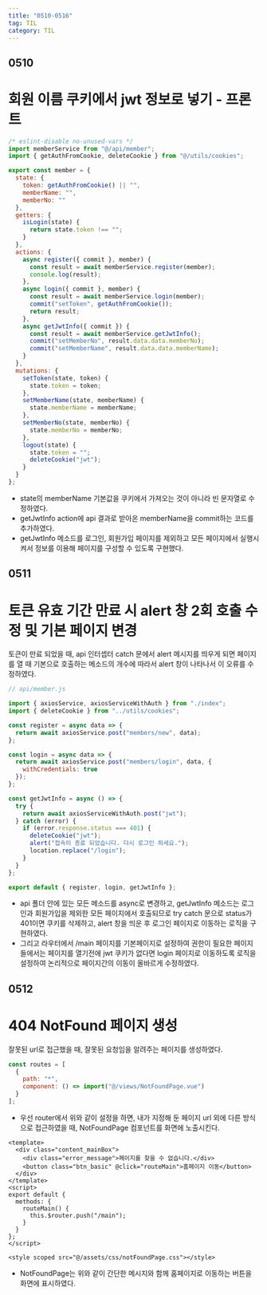 ```yaml
---
title: "0510-0516"
tag: TIL
category: TIL
---
```

## 0510
# 회원 이름 쿠키에서 jwt 정보로 넣기 - 프론트


```javascript
/* eslint-disable no-unused-vars */
import memberService from "@/api/member";
import { getAuthFromCookie, deleteCookie } from "@/utils/cookies";

export const member = {
  state: {
    token: getAuthFromCookie() || "",
    memberName: "",
    memberNo: ""
  },
  getters: {
    isLogin(state) {
      return state.token !== "";
    }
  },
  actions: {
    async register({ commit }, member) {
      const result = await memberService.register(member);
      console.log(result);
    },
    async login({ commit }, member) {
      const result = await memberService.login(member);
      commit("setToken", getAuthFromCookie());
      return result;
    },
    async getJwtInfo({ commit }) {
      const result = await memberService.getJwtInfo();
      commit("setMemberNo", result.data.data.memberNo);
      commit("setMemberName", result.data.data.memberName);
    }
  },
  mutations: {
    setToken(state, token) {
      state.token = token;
    },
    setMemberName(state, memberName) {
      state.memberName = memberName;
    },
    setMemberNo(state, memberNo) {
      state.memberNo = memberNo;
    },
    logout(state) {
      state.token = "";
      deleteCookie("jwt");
    }
  }
};
```
* state의 memberName 기본값을 쿠키에서 가져오는 것이 아니라 빈 문자열로 수정하였다.
* getJwtInfo action에 api 결과로 받아온 memberName을 commit하는 코드를 추가하였다.
* getJwtInfo 메소드를 로그인, 회원가입 페이지를 제외하고 모든 페이지에서 실행시켜서 정보를 이용해 페이지를 구성할 수 있도록 구현했다.


## 0511
# 토큰 유효 기간 만료 시 alert 창 2회 호출 수정 및 기본 페이지 변경
토큰이 만료 되었을 때, api 인터셉터 catch 문에서 alert 메시지를 띄우게 되면 페이지를 열 때 기본으로 호출하는 메소드의 개수에 따라서 alert 창이 나타나서 이 오류를 수정하였다.

```javascript
// api/member.js

import { axiosService, axiosServiceWithAuth } from "./index";
import { deleteCookie } from "../utils/cookies";

const register = async data => {
  return await axiosService.post("members/new", data);
};

const login = async data => {
  return await axiosService.post("members/login", data, {
    withCredentials: true
  });
};

const getJwtInfo = async () => {
  try {
    return await axiosServiceWithAuth.post("jwt");
  } catch (error) {
    if (error.response.status === 401) {
      deleteCookie("jwt");
      alert("접속이 종료 되었습니다. 다시 로그인 하세요.");
      location.replace("/login");
    }
  }
};

export default { register, login, getJwtInfo };
```
* api 폴더 안에 있는 모든 메소드를 async로 변경하고, getJwtInfo 메소드는 로그인과 회원가입을 제외한 모든 페이지에서 호출되므로 try catch 문으로 status가 401이면 쿠키를 삭제하고, alert 창을 띄운 후 로그인 페이지로 이동하는 로직을 구현하였다.
* 그리고 라우터에서 /main 페이지를 기본페이지로 설정하여 권한이 필요한 페이지들에서는 페이지를 열기전에 jwt 쿠키가 없다면 login 페이지로 이동하도록 로직을 설정하여 논리적으로 페이지간의 이동이 올바르게 수정하였다.

## 0512
# 404 NotFound 페이지 생성
잘못된 url로 접근했을 때, 잘못된 요청임을 알려주는 페이지를 생성하였다.

```javascript
const routes = [
  {
    path: "*",
    component: () => import("@/views/NotFoundPage.vue")
  }
];
```
* 우선 router에서 위와 같이 설정을 하면, 내가 지정해 둔 페이지 url 외에 다른 방식으로 접근하였을 때, NotFoundPage 컴포넌트를 화면에 노출시킨다.

```vue
<template>
  <div class="content_mainBox">
    <div class="error_message">페이지를 찾을 수 없습니다.</div>
    <button class="btn_basic" @click="routeMain">홈페이지 이동</button>
  </div>
</template>
<script>
export default {
  methods: {
    routeMain() {
      this.$router.push("/main");
    }
  }
};
</script>

<style scoped src="@/assets/css/notFoundPage.css"></style>
```
* NotFoundPage는 위와 같이 간단한 메시지와 함께 홈페이지로 이동하는 버튼을 화면에 표시하였다.